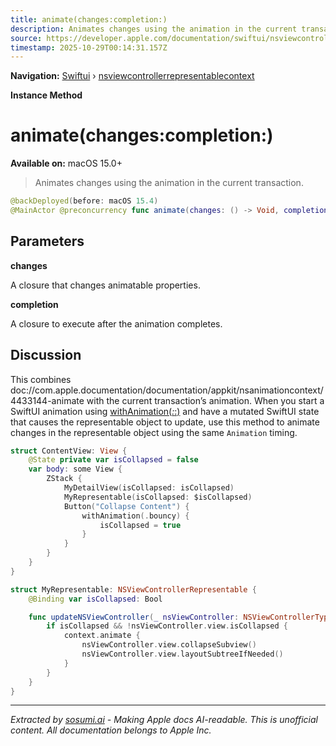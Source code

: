 ```yaml
---
title: animate(changes:completion:)
description: Animates changes using the animation in the current transaction.
source: https://developer.apple.com/documentation/swiftui/nsviewcontrollerrepresentablecontext/animate(changes:completion:)
timestamp: 2025-10-29T00:14:31.157Z
---
```


**Navigation:** [Swiftui](/documentation/swiftui) › [nsviewcontrollerrepresentablecontext](/documentation/swiftui/nsviewcontrollerrepresentablecontext)

**Instance Method**

# animate(changes:completion:)

**Available on:** macOS 15.0+

> Animates changes using the animation in the current transaction.

```swift
@backDeployed(before: macOS 15.4)
@MainActor @preconcurrency func animate(changes: () -> Void, completion: (() -> Void)? = nil)
```

## Parameters

**changes**

A closure that changes animatable properties.



**completion**

A closure to execute after the animation completes.



## Discussion

This combines doc://com.apple.documentation/documentation/appkit/nsanimationcontext/4433144-animate with the current transaction’s animation. When you start a SwiftUI animation using [withAnimation(_:_:)](/documentation/swiftui/withanimation(_:_:)) and have a mutated SwiftUI state that causes the representable object to update, use this method to animate changes in the representable object using the same `Animation` timing.

```swift
struct ContentView: View {
    @State private var isCollapsed = false
    var body: some View {
        ZStack {
            MyDetailView(isCollapsed: isCollapsed)
            MyRepresentable(isCollapsed: $isCollapsed)
            Button("Collapse Content") {
                withAnimation(.bouncy) {
                    isCollapsed = true
                }
            }
        }
    }
}

struct MyRepresentable: NSViewControllerRepresentable {
    @Binding var isCollapsed: Bool

    func updateNSViewController(_ nsViewController: NSViewControllerType, context: Context) {
        if isCollapsed && !nsViewController.view.isCollapsed {
            context.animate {
                nsViewController.view.collapseSubview()
                nsViewController.view.layoutSubtreeIfNeeded()
            }
        }
    }
}
```

---

*Extracted by [sosumi.ai](https://sosumi.ai) - Making Apple docs AI-readable.*
*This is unofficial content. All documentation belongs to Apple Inc.*
